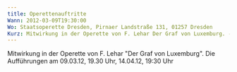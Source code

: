 ```yaml
---
title: Operettenauftritte
Wann: 2012-03-09T19:30:00
Wo: Staatsoperette Dresden, Pirnaer Landstraße 131, 01257 Dresden
Kurz: Mitwirkung in der Operette von F. Lehar Der Graf von Luxemburg. - Die Aufführungen am 09.03.12, 19.30 Uhr, 14.04.12, 19:30 Uhr
---
```


Mitwirkung in der Operette von F. Lehar "Der Graf von Luxemburg".
Die Aufführungen am 09.03.12, 19.30 Uhr, 14.04.12, 19:30 Uhr
